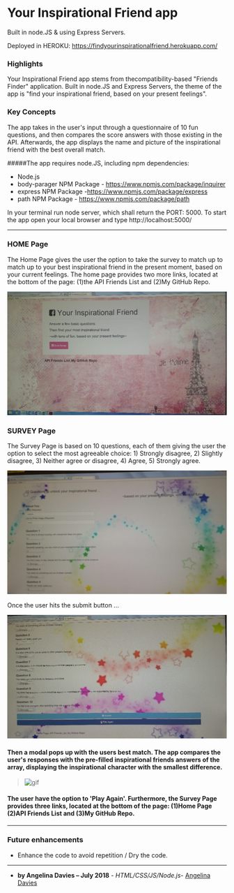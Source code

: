 # Your Inspirational Friend app

Built in node.JS & using Express Servers.

Deployed in HEROKU: https://findyourinspirationalfriend.herokuapp.com/

### Highlights

Your Inspirational Friend app stems from thecompatibility-based "Friends Finder" application. Built in node.JS and Express Servers, the theme of the app is "find your inspirational friend, based on your present feelings". 

### Key Concepts

The app takes in the user's input through a questionnaire of 10 fun questions, and then compares the score answers with those existing in the API. Afterwards, the app displays the name and picture of the inspirational friend with the best overall match. 

#####The app requires node.JS, including npm dependencies:

- Node.js
- body-parager NPM Package - https://www.npmjs.com/package/inquirer
- express NPM Package -https://www.npmjs.com/package/express
- path NPM Package - https://www.npmjs.com/package/path

In your terminal run node server, which shall return the PORT: 5000. To start the app open your local browser and type http://localhost:5000/

---

### HOME Page

The Home Page gives the user the option to take the survey to match up to match up to your best inspirational friend in the present moment, based on your current feelings. The home page provides two more links, located at the bottom of the page: (1)the API Friends List and (2)My GitHub Repo.

![Home Page](app/public/assets/images/homePage.jpg)

### SURVEY Page

The Survey Page is based on 10 questions, each of them giving the user the option to select the most agreeable choice: 1) Strongly
disagree, 2) Slightly disagree, 3) Neither agree or disagree, 4) Agree, 5) Strongly agree.

![Survey Page](app/public/assets/images/surveyPage.jpg)

Once the user hits the submit button ...

![Submit Page](app/public/assets/images/submitPage.jpg)

#### Then a modal pops up with the users best match. The app compares the user's responses with the pre-filled inspirational friends answers of the array, displaying the inspirational character with the smallest difference.

> ![gif](https://github.com/angelyna/FriendFinder/blob/master/app/public/assets/images/TinkerBellGif.gif)

#### The user have the option to 'Play Again'. Furthermore, the Survey Page provides three links, located at the bottom of the page: (1)Home Page (2)API Friends List and (3)My GitHub Repo.

---

### Future enhancements

 * Enhance the code to avoid repetition / Dry the code.

---

* **by Angelina Davies – July 2018** - *HTML/CSS/JS/Node.js*- [Angelina Davies](https://github.com/angelyna)

